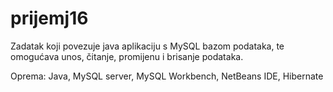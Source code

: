 # prijemj16

Zadatak koji povezuje java aplikaciju s MySQL bazom podataka, te omogućava unos, čitanje, promijenu i brisanje podataka.

Oprema: Java, MySQL server, MySQL Workbench, NetBeans IDE, Hibernate

